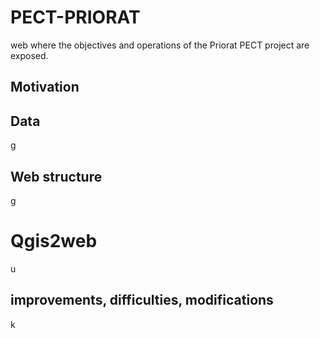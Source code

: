 # PECT-PRIORAT
web where the objectives and operations of the Priorat PECT project are exposed.
## Motivation

## Data
g
## Web structure
g
# Qgis2web
u
## improvements, difficulties, modifications
k
